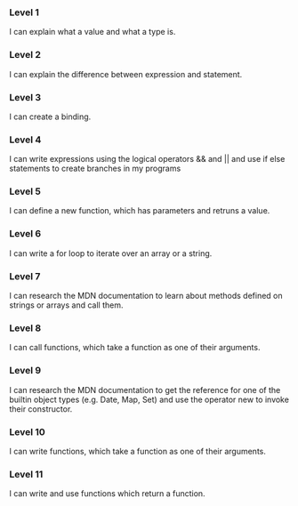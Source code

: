 ### Level 1
I can explain what a value and what a type is.

### Level 2
I can explain the difference between expression and statement.

### Level 3
I can create a binding.

### Level 4
I can write expressions using the logical operators && and || and use if else statements to create branches in my programs 

### Level 5
I can define a new function, which has parameters and retruns a value.

### Level 6
I can write a for loop to iterate over an array or a string.

### Level 7
I can research the MDN documentation to learn about methods defined on strings or arrays and call them.

### Level 8
I can call functions, which take a function as one of their arguments.

### Level 9
I can research the MDN documentation to get the reference for one of the builtin object types (e.g. Date, Map, Set) and use the operator new to invoke their constructor.

### Level 10
I can write functions, which take a function as one of their  arguments.

### Level 11
I can write and use functions which return a function.
